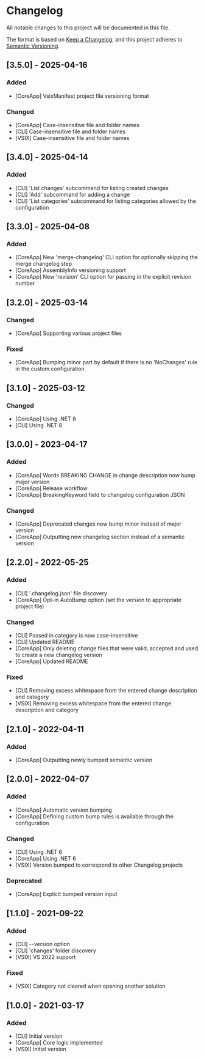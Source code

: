 # Changelog
All notable changes to this project will be documented in this file.

The format is based on [Keep a Changelog](https://keepachangelog.com/en/1.0.0/),
and this project adheres to [Semantic Versioning](https://semver.org/spec/v2.0.0.html).

## [3.5.0] - 2025-04-16
### Added
- [CoreApp] VsixManifest project file versioning format

### Changed
- [CoreApp] Case-insensitive file and folder names
- [CLI] Case-insensitive file and folder names
- [VSIX] Case-insensitive file and folder names

## [3.4.0] - 2025-04-14
### Added
- [CLI] 'List changes' subcommand for listing created changes
- [CLI] 'Add' subcommand for adding a change
- [CLI] 'List categories' subcommand for listing categories allowed by the configuration

## [3.3.0] - 2025-04-08
### Added
- [CoreApp] New 'merge-changelog' CLI option for optionally skipping the merge changelog step
- [CoreApp] AssemblyInfo versioning support
- [CoreApp] New 'revision' CLI option for passing in the explicit revision number

## [3.2.0] - 2025-03-14
### Changed
- [CoreApp] Supporting various project files

### Fixed
- [CoreApp] Bumping minor part by default if there is no 'NoChanges' rule in the custom configuration

## [3.1.0] - 2025-03-12
### Changed
- [CoreApp] Using .NET 8
- [CLI] Using .NET 8

## [3.0.0] - 2023-04-17
### Added
- [CoreApp] Words BREAKING CHANGE in change description now bump major version
- [CoreApp] Release workflow
- [CoreApp] BreakingKeyword field to changelog configuration JSON

### Changed
- [CoreApp] Deprecated changes now bump minor instead of major version
- [CoreApp] Outputting new changelog section instead of a semantic version

## [2.2.0] - 2022-05-25
### Added
- [CLI] '.changelog.json' file discovery
- [CoreApp] Opt-in AutoBump option (set the version to appropriate project file)

### Changed
- [CLI] Passed in category is now case-insensitive
- [CLI] Updated README
- [CoreApp] Only deleting change files that were valid, accepted and used to create a new changelog version
- [CoreApp] Updated README

### Fixed
- [CLI] Removing excess whitespace from the entered change description and category
- [VSIX] Removing excess whitespace from the entered change description and category

## [2.1.0] - 2022-04-11
### Added
- [CoreApp] Outputting newly bumped semantic version

## [2.0.0] - 2022-04-07
### Added
- [CoreApp] Automatic version bumping
- [CoreApp] Defining custom bump rules is available through the configuration

### Changed
- [CLI] Using .NET 6
- [CoreApp] Using .NET 6
- [VSIX] Version bumped to correspond to other Changelog projects

### Deprecated
- [CoreApp] Explicit bumped version input

## [1.1.0] - 2021-09-22
### Added
- [CLI] --version option
- [CLI] 'changes' folder discovery
- [VSIX] VS 2022 support

### Fixed
- [VSIX] Category not cleared when opening another solution

## [1.0.0] - 2021-03-17
### Added
- [CLI] Initial version
- [CoreApp] Core logic implemented
- [VSIX] Initial version
